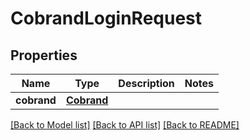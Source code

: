 # CobrandLoginRequest


## Properties
Name | Type | Description | Notes
------------ | ------------- | ------------- | -------------
**cobrand** | [**Cobrand**](Cobrand.md) |  | 

[[Back to Model list]](../README.md#documentation-for-models) [[Back to API list]](../README.md#documentation-for-api-endpoints) [[Back to README]](../README.md)


